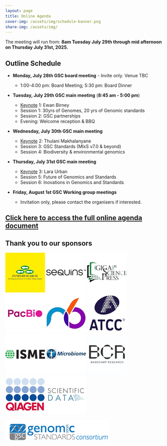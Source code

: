 ```yaml
---
layout: page
title: Online Agenda
cover-img: /assets/img/schedule-banner.png
share-img: /assets/img/
---
```


The meeting will run from: 
     **8am Tuesday July 29th through mid afternoon on Thursday July 31st, 2025.**

## Outline Schedule 

* **Monday, July 28th GSC board meeting** - Invite only. Venue TBC
    * 1:00-4:00 pm: Board Meeting; 5:30 pm: Board Dinner

* **Tuesday, July 29th GSC main meeting** (**8:45 am - 5:00 pm**) 
  * [Keynote](https://genomicsstandardsconsortium.github.io/GSC25-Cambridge/pages/keynotes/) 1: Ewan Birney
  * Session 1: 30yrs of Genomes, 20 yrs of Genomic standards 
  * Session 2: GSC partnerships 
  * Evening: Welcome reception & BBQ
  
* **Wednesday, July 30th GSC main meeting** 
  * [Keynote](https://genomicsstandardsconsortium.github.io/GSC25-Cambridge/pages/keynotes/) 2: Thulani Makhalanyane
  * Session 3: GSC Standards (MIxS v7.0 & beyond)
  * Session 4: Biodiversity & environmental genomics 

* **Thursday, July 31st GSC main meeting**
  * [Keynote](https://genomicsstandardsconsortium.github.io/GSC25-Cambridge/pages/keynotes/) 3: Lara Urban
  * Session 5: Future of Genomics and Standards 
  * Session 6: Inovations in Genomics and Standards 

* **Friday, August 1st GSC Working group meetings**
  * Invitation only, please contact the organisers if interested.
  
<!--
## Agenda

[ ![Final-agenda-day1](./images/Agenda-Day1.jpg) ](../../assets/GSC25-Agenda-Day1.pdf)
[ ![Final-agenda-day2](./images/Agenda-Day2.jpg) ](../../assets/GSC25-Agenda-Day2.pdf)
[ ![Final-agenda-day3](./images/Agenda-Day3.jpg) ](../../assets/GSC25-Agenda-Day3.pdf)
-->
## [Click here to access the full online agenda document](https://docs.google.com/document/d/1xfn74Uto70wPfVtkuwol-1x3txy5k5tT/edit?usp=sharing&ouid=117709603251193000699&rtpof=true&sd=true)


## Thank you to our sponsors

![Platinum1](./images/ZymoResearch-yellow-125.jpg)	![Gold1](./images/Sequins_Logo-125.png)	![Gold2](./images/GSPress-125.jpg) ![Gold3](./images/PacBio-125.png) ![Silver1](./images/n6tec-125.jpg)	![Silver2](./images/ATCC_logo_v125.jpg)	![Silver3](./images/ISME-Logo-125.png)	![Bronze1](./images/microbiome_logo-125.jpg)	![Bronze2](./images/basecamp_research_logo-125.png) 	![Bronze3](./images/qiagen-logo-125.jpg) 	![Bronze4](./images/ScientificData-125.png) 	



[ ![GenSC](../assets/img/gsc_logo_sml.png) ](https://www.gensc.org/)
